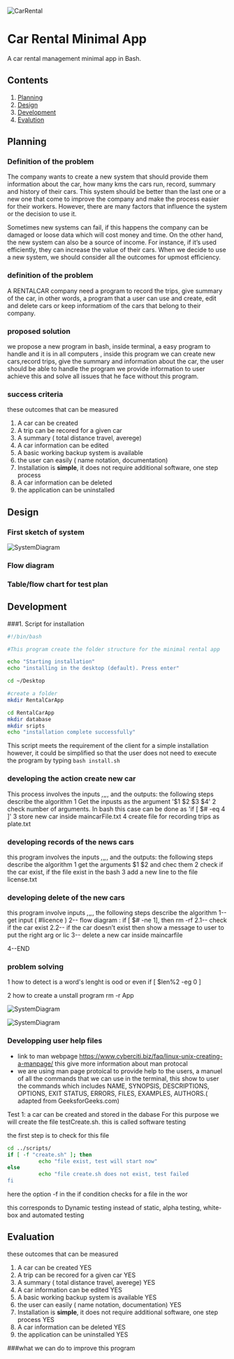 ![CarRental](logo.png)

Car Rental Minimal App
===========================

A car rental management minimal app in Bash.

Contents
-----
  1. [Planning](#planning)
  1. [Design](#design)
  1. [Development](#development)
  1. [Evalution](#evaluation)

Planning
----------
### Definition of the problem 
The company wants to create a new system that should provide them information about the car, how many kms the cars run, record, summary and history of their cars. This system should be better than the last one or a new one that come to improve the company and make the process easier for their workers. However, there are many factors that influence the system or the decision to use it.
	
Sometimes new systems can fail, if this happens the company can be damaged or loose data which will cost money and time. On the other hand, the new system can also be a source of income. For instance, if it’s used efficiently, they can increase the value of their cars. When we decide to use a new system, we should consider all the outcomes for upmost efficiency. 

### definition of the problem 
A RENTALCAR company need a program to record the trips, give summary of the car, in other words, a program that a user can use and create, edit and delete cars or keep informatiom of the cars that belong to their company.

### proposed solution
we propose a new program in bash, inside terminal, a easy program to handle and it is in all computers , inside this program we can create new cars,record trips, give the summary and information about the car, the user should be able to handle the program we provide information to user achieve this and solve all issues that he face without this program.


### success criteria 
these outcomes that can be measured 
1. A car can be created 
1. A trip can be recored for a given car 
1. A summary ( total distance travel, averege)
1. A car information can be edited 
1. A basic working backup system is available 
1. the user can easily ( name notation, documentation)
1. Installation is **simple**, it does not require additional software, one step process 
1. A car information can be deleted 
1. the application can be uninstalled 

Design
--------
### First sketch of system 
![SystemDiagram](system.jpg)
### Flow diagram 

### Table/flow chart for test plan 

Development
--------
###1. Script for installation 
```.sh
#!/bin/bash

#This program create the folder structure for the minimal rental app

echo "Starting installation"
echo "installing in the desktop (default). Press enter"

cd ~/Desktop

#create a folder
mkdir RentalCarApp

cd RentalCarApp
mkdir database
mkdir sripts
echo "installation complete successfully"

```
This script meets the requirement of the client for a simple installation however, it could be simplified so that the user does not need to execute the program by typing ``bash install.sh`` 

### developing the action create new car 
This process involves the inputs _,_,_,_, and the outputs: 
the following steps describe the algorithm 
1 Get the inpusts as the argument '$1 $2 $3 $4'
2 check number of arguments. In bash this case can be done as 'if [ $# -eq 4 ]'
3 store new car inside maincarFile.txt 
4 create file for recording trips as plate.txt

### developing records of the news cars 
this program involves the inputs _,_,_,_, and the outputs:
the following steps describe the algorithm 
1 get the arguments $1 $2 and chec them 
2 check if the car exist, if the file exist in the bash 
3 add a new line to the file license.txt 

### developing delete of the new cars 
this program involve inputs _,_,_,_,
the following steps describe the algorithm 
1-- get input ( #licence )
2-- flow diagram : if [ $# -ne 1], then rm -rf
2.1-- check if the car exist 
2.2-- if the car doesn’t exist then show a message to user to put the right arg or lic
3-- delete a new car inside maincarfile 

4--END 


### problem solving 
1 how to detect is a word's lenght is ood or even 
     if [ $len%2 -eg 0 ]
     
2 how to create a unstall program 
  rm -r App 
  
  ![SystemDiagram](system1.jpg)  
  
  ![SystemDiagram](system2.jpg)

### Developping user help files 

- link to man webpage https://www.cyberciti.biz/faq/linux-unix-creating-a-manpage/ this give more information about man protocal 
- we are using man page protoical to provide help to the users, a manuel of all the commands that we can use in the terminal, this show to user the commands which includes NAME, SYNOPSIS, DESCRIPTIONS, OPTIONS, EXIT STATUS, ERRORS, FILES, EXAMPLES, AUTHORS.( adapted from GeeksforGeeks.com)

Test 1: a car can be created and stored in the dabase 
For this purpose we will create the file testCreate.sh. this is called software testing 

the first step is to check for this file 
```.sh 
cd ../scripts/ 
if [ -f "create.sh" ]; then 
          echo "file exist, test will start now"
else 
          echo "file create.sh does not exist, test failed 
fi 
```
here the option -f in the if condition checks for a file in the wor

this corresponds to Dynamic testing instead of static, alpha testing, white-box and automated testing 


Evaluation
-----------

these outcomes that can be measured 
1. A car can be created 
YES 
2. A trip can be recored for a given car
YES
3. A summary ( total distance travel, averege)
YES
4. A car information can be edited 
YES
5. A basic working backup system is available 
YES
6. the user can easily ( name notation, documentation)
YES
7. Installation is **simple**, it does not require additional software, one step process 
YES
8. A car information can be deleted 
YES 
9. the application can be uninstalled 
YES 

###what we can do to improve this program 


